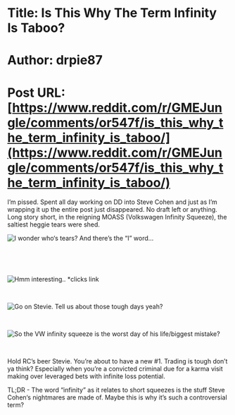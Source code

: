 # Title: Is This Why The Term Infinity Is Taboo?
# Author: drpie87
# Post URL: [https://www.reddit.com/r/GMEJungle/comments/or547f/is_this_why_the_term_infinity_is_taboo/](https://www.reddit.com/r/GMEJungle/comments/or547f/is_this_why_the_term_infinity_is_taboo/)


I’m pissed. Spent all day working on DD into Steve Cohen and just as I’m wrapping it up the entire post just disappeared. No draft left or anything. Long story short, in the reigning MOASS (Volkswagen Infinity Squeeze), the saltiest heggie tears were shed. 

  


![I wonder who‘s tears? And there’s the “I” word...](https://preview.redd.it/vpvl9oc9dad71.jpg?width=972&format=pjpg&auto=webp&s=340873c43ca1d00d47c29654f09b346546b55824)

&#x200B;

&#x200B;

![Hmm interesting.. \*clicks link](https://preview.redd.it/7f3gnntmdad71.jpg?width=2424&format=pjpg&auto=webp&s=47e2a5e29b4065ef4a64a1299348559bb87e5fca)

&#x200B;

![Go on Stevie. Tell us about those tough days yeah?](https://preview.redd.it/7gi091prdad71.jpg?width=2435&format=pjpg&auto=webp&s=d84089e9d883a04077d27946fc43a5cfd6f885a4)

&#x200B;

![So the VW infinity squeeze is the worst day of his life\/biggest mistake? ](https://preview.redd.it/981hpfyxdad71.jpg?width=2435&format=pjpg&auto=webp&s=c7b642c618bb927bd767e25342aa571356683ab5)

&#x200B;

Hold RC’s beer Stevie. You’re about to have a new #1. Trading is tough don’t ya think? Especially when you’re a convicted criminal due for a karma visit making over leveraged bets with infinite loss potential.   


TL;DR - The word “infinity” as it relates to short squeezes is the stuff Steve Cohen‘s nightmares are made of. Maybe this is why it’s such a controversial term?